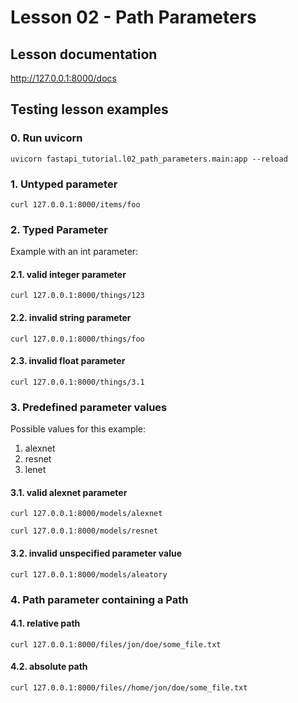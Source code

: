 # Lesson 02 - Path Parameters

## Lesson documentation

http://127.0.0.1:8000/docs

## Testing lesson examples

### 0. Run uvicorn  

```shell
uvicorn fastapi_tutorial.l02_path_parameters.main:app --reload
```

### 1. Untyped parameter

```shell
curl 127.0.0.1:8000/items/foo
```

### 2. Typed Parameter

Example with an int parameter:  

#### 2.1. valid integer parameter

```shell
curl 127.0.0.1:8000/things/123
```

#### 2.2. invalid string parameter

```shell
curl 127.0.0.1:8000/things/foo
```

#### 2.3. invalid float parameter

```shell
curl 127.0.0.1:8000/things/3.1
```

### 3. Predefined parameter values

Possible values for this example:
1. alexnet
2. resnet
3. lenet

#### 3.1. valid alexnet parameter

```shell
curl 127.0.0.1:8000/models/alexnet
```

```shell
curl 127.0.0.1:8000/models/resnet
```

#### 3.2. invalid unspecified parameter value

```shell
curl 127.0.0.1:8000/models/aleatory
```

### 4. Path parameter containing a Path

#### 4.1. relative path
```shell
curl 127.0.0.1:8000/files/jon/doe/some_file.txt
```

#### 4.2. absolute path
```shell
curl 127.0.0.1:8000/files//home/jon/doe/some_file.txt
```